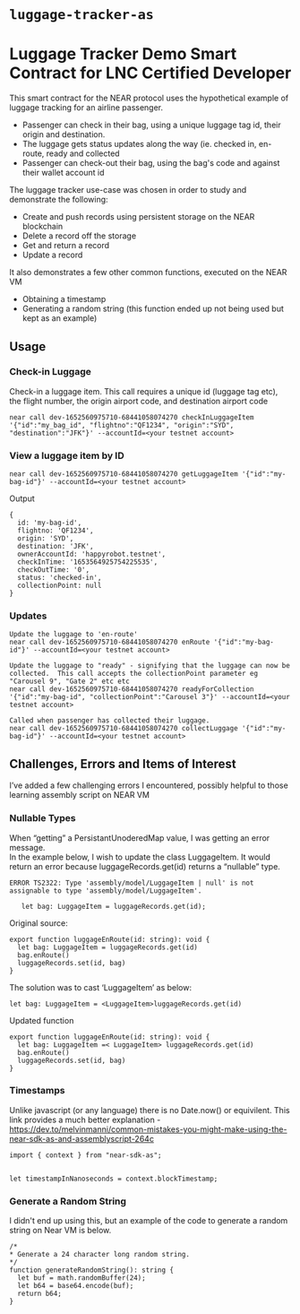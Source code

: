 # `luggage-tracker-as` 
# Luggage Tracker Demo Smart Contract for LNC Certified Developer
This smart contract for the NEAR protocol uses the hypothetical example of luggage tracking for an airline passenger. 

- Passenger can check in their bag, using a unique luggage tag id, their origin and destination.
- The luggage gets status updates along the way (ie.  checked in, en-route, ready and collected
- Passenger can check-out their bag, using the bag's code and against their wallet account id

The luggage tracker use-case was chosen in order to study and demonstrate the following:
- Create and push records using persistent storage on the NEAR blockchain
- Delete a record off the storage
- Get and return a record
- Update a record

It also demonstrates a few other common functions, executed on the NEAR VM
- Obtaining a timestamp
- Generating a random string (this function ended up not being used but kept as an example)


## Usage

### Check-in Luggage
Check-in a luggage item.  This call requires a unique id (luggage tag etc), the flight number, the origin airport code, and destination airport code
```
near call dev-1652560975710-68441058074270 checkInLuggageItem '{"id":"my_bag_id", "flightno":"QF1234", "origin":"SYD", "destination":"JFK"}' --accountId=<your testnet account>
```
### View a luggage item by ID
```
near call dev-1652560975710-68441058074270 getLuggageItem '{"id":"my-bag-id"}' --accountId=<your testnet account>
```
Output
```
{
  id: 'my-bag-id',
  flightno: 'QF1234',
  origin: 'SYD',
  destination: 'JFK',
  ownerAccountId: 'happyrobot.testnet',
  checkInTime: '1653564925754225535',
  checkOutTime: '0',
  status: 'checked-in',
  collectionPoint: null
}

```

### Updates
```
Update the luggage to 'en-route'
near call dev-1652560975710-68441058074270 enRoute '{"id":"my-bag-id"}' --accountId=<your testnet account>

Update the luggage to "ready" - signifying that the luggage can now be collected.  This call accepts the collectionPoint parameter eg "Carousel 9", "Gate 2" etc etc
near call dev-1652560975710-68441058074270 readyForCollection '{"id":"my-bag-id", "collectionPoint":"Carousel 3"}' --accountId=<your testnet account>

Called when passenger has collected their luggage.
near call dev-1652560975710-68441058074270 collectLuggage '{"id":"my-bag-id"}' --accountId=<your testnet account>

```


## Challenges, Errors and Items of Interest

I’ve added a few challenging errors I encountered, possibly helpful to those learning assembly script on NEAR VM


### Nullable Types
When “getting” a PersistantUnoderedMap value, I was getting an error message.  
In the example below, I wish to update the class LuggageItem.  It would return an error because luggageRecords.get(id) returns a “nullable” type.
```
ERROR TS2322: Type 'assembly/model/LuggageItem | null' is not assignable to type 'assembly/model/LuggageItem'.

   let bag: LuggageItem = luggageRecords.get(id);
```

Original source:
```
export function luggageEnRoute(id: string): void {
  let bag: LuggageItem = luggageRecords.get(id)
  bag.enRoute()
  luggageRecords.set(id, bag)
}
```

The solution was to cast ‘LuggageItem’ as below: 
```
let bag: LuggageItem = <LuggageItem>luggageRecords.get(id)
```
Updated function
```
export function luggageEnRoute(id: string): void {
  let bag: LuggageItem =< LuggageItem> luggageRecords.get(id)
  bag.enRoute()
  luggageRecords.set(id, bag)
}
```

### Timestamps
Unlike javascript (or any language) there is no Date.now() or equivilent.  This link provides a much better explanation - https://dev.to/melvinmanni/common-mistakes-you-might-make-using-the-near-sdk-as-and-assemblyscript-264c

```
import { context } from "near-sdk-as";


let timestampInNanoseconds = context.blockTimestamp;

```

### Generate a Random String
I didn't end up using this, but an example of the code to generate a random string on Near VM is below.

```
/*
* Generate a 24 character long random string. 
*/
function generateRandomString(): string {
  let buf = math.randomBuffer(24);
  let b64 = base64.encode(buf);
  return b64;
}
```
